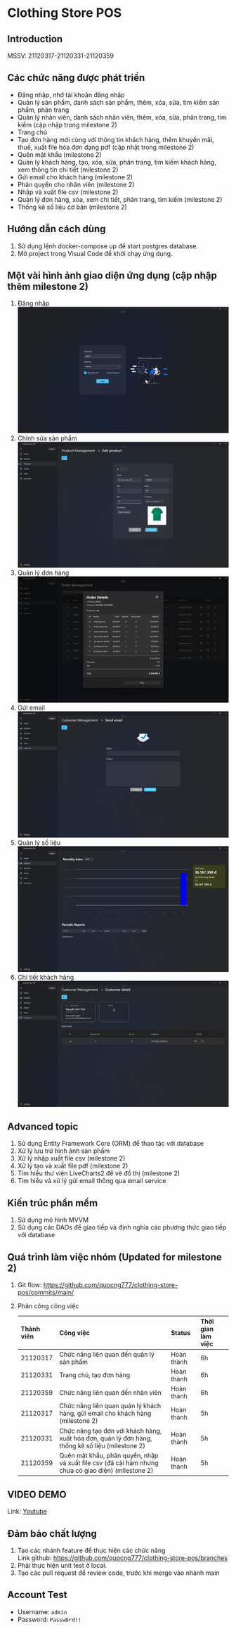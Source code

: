 # Clothing Store POS

## Introduction

MSSV: 21120317-21120331-21120359

## Các chức năng được phát triển

- Đăng nhập, nhớ tài khoản đăng nhập
- Quản lý sản phẩm, danh sách sản phẩm, thêm, xóa, sửa, tìm kiếm sản phẩm, phân trang
- Quản lý nhân viên, danh sách nhân viên, thêm, xóa, sửa, phân trang, tìm kiếm (cập nhập trong milestone 2)
- Trang chủ
- Tạo đơn hàng mới cùng với thông tin khách hàng, thêm khuyến mãi, thuế, xuất file hóa đơn dạng pdf (cập nhật trong milestone 2)
- Quên mật khẩu (milestone 2)
- Quản lý khách hàng, tạo, xóa, sửa, phân trang, tìm kiếm khách hàng, xem thông tin chi tiết (milestone 2)
- Gửi email cho khách hàng (milestone 2)
- Phân quyền cho nhân viên (milestone 2)
- Nhập và xuất file csv (milestone 2)
- Quản lý đơn hàng, xóa, xem chi tiết, phân trang, tìm kiếm (milestone 2)
- Thống kê số liệu cơ bản (milestone 2)

## Hướng dẫn cách dùng

1. Sử dụng lệnh docker-compose up để start postgres database.
2. Mở project trong Visual Code để khởi chạy ứng dụng.

## Một vài hình ảnh giao diện ứng dụng (cập nhập thêm milestone 2)

1. Đăng nhập
   ![alt text](app-resource/login-page.png)
2. Chỉnh sửa sản phẩm
   ![alt text](app-resource/edit-product-page.png)
3. Quản lý đơn hàng
   ![alt text](app-resource/order-page.png)
4. Gửi email
   ![alt text](app-resource/send-email.png)
5. Quản lý số liệu
   ![alt text](app-resource/statis-page.png)
6. Chi tiết khách hàng
   ![alt text](app-resource/detail-customer.png)

## Advanced topic

1. Sử dụng Entity Framework Core (ORM) để thao tác với database
2. Xử lý lưu trữ hình ảnh sản phẩm
3. Xử lý nhập xuất file csv (milestone 2)
4. Xử lý tạo và xuất file pdf (milestone 2)
5. Tìm hiểu thư viện LiveCharts2 để vẽ đồ thị (milestone 2)
6. Tìm hiểu và xử lý gửi email thông qua email service

## Kiến trúc phần mềm

1. Sử dụng mô hình MVVM
2. Sử dụng các DAOs để giao tiếp và định nghĩa các phương thức giao tiếp với database

## Quá trình làm việc nhóm (Updated for milestone 2)

1. Git flow: https://github.com/quocng777/clothing-store-pos/commits/main/
2. Phân công công việc

   | Thành viên | Công việc                                                                                           | Status     | Thời gian làm việc |
   | ---------- | --------------------------------------------------------------------------------------------------- | ---------- | ------------------ |
   | 21120317   | Chức năng liên quan đến quản lý sản phẩm                                                            | Hoàn thành | 6h                 |
   | 21120331   | Trang chủ, tạo đơn hàng                                                                             | Hoàn thành | 6h                 |
   | 21120359   | Chức năng liên quan đến nhân viên                                                                   | Hoàn thành | 6h                 |
   | 21120317   | Chức năng liên quan quản lý khách hàng, gửi email cho khách hàng (milestone 2)                      | Hoàn thành | 5h                 |
   | 21120331   | Chức năng tạo đơn với khách hàng, xuất hóa đơn, quản lý đơn hàng, thống kê số liệu (milestone 2)    | Hoàn thành | 5h                 |
   | 21120359   | Quên mật khẩu, phân quyền, nhập và xuất file csv (đã cài hàm nhưng chưa có giao diện) (milestone 2) | Hoàn thành | 5h                 |

## VIDEO DEMO

Link: [Youtube](https://youtu.be/ewFVTqwSe_Q)

## Đảm bảo chất lượng

1. Tạo các nhánh feature để thực hiện các chức năng\
   Link github: https://github.com/quocng777/clothing-store-pos/branches
2. Phải thực hiện unit test ở local.
3. Tạo các pull request để review code, trước khi merge vào nhánh main

## Account Test

- Username: `admin`
- Password: `Passw0rd!!`
